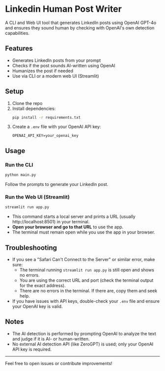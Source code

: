 # Linkedin Human Post Writer

A CLI and Web UI tool that generates LinkedIn posts using OpenAI GPT-4o and ensures they sound human by checking with OpenAI's own detection capabilities.

## Features
- Generates LinkedIn posts from your prompt
- Checks if the post sounds AI-written using OpenAI
- Humanizes the post if needed
- Use via CLI or a modern web UI (Streamlit)

## Setup
1. Clone the repo
2. Install dependencies:
   ```bash
   pip install -r requirements.txt
   ```
3. Create a `.env` file with your OpenAI API key:
   ```env
   OPENAI_API_KEY=your_openai_key
   ```

## Usage

### Run the CLI
```bash
python main.py
```
Follow the prompts to generate your LinkedIn post.

### Run the Web UI (Streamlit)
```bash
streamlit run app.py
```
- This command starts a local server and prints a URL (usually http://localhost:8501) in your terminal.
- **Open your browser and go to that URL** to use the app.
- The terminal must remain open while you use the app in your browser.

## Troubleshooting
- If you see a "Safari Can't Connect to the Server" or similar error, make sure:
  - The terminal running `streamlit run app.py` is still open and shows no errors.
  - You are using the correct URL and port (check the terminal output for the exact address).
  - There are no errors in the terminal. If there are, copy them and seek help.
- If you have issues with API keys, double-check your `.env` file and ensure your OpenAI key is valid.

## Notes
- The AI detection is performed by prompting OpenAI to analyze the text and judge if it is AI- or human-written.
- No external AI detection API (like ZeroGPT) is used; only your OpenAI API key is required.

---

Feel free to open issues or contribute improvements!